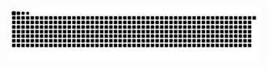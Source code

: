 ![](https://github.com/Cheung0-bit/Cheung0-bit/blob/master/assets/github-contribution-grid-snake.svg)
